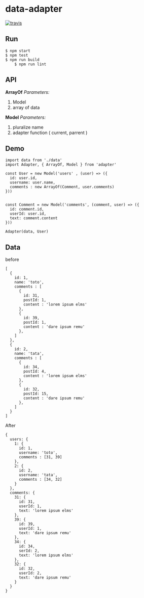# data-adapter


[![travis](https://travis-ci.org/alexandre-garrec/data-adapter.svg)](https://travis-ci.org/alexandre-garrec/data-adapter)

Run
---

    $ npm start
    $ npm test
    $ npm run build
		$ npm run lint


API
---

**ArrayOf**
*Parameters:*

 1. Model
 2. array of data

**Model**
*Parameters:*

 1. pluralize name
 2. adapter function ( current, parrent )



Demo
---



	import data from './data'
	import Adapter, { ArrayOf, Model } from 'adapter'
	
	const User = new Model('users' , (user) => ({
	  id: user.id,
	  username: user.name,
	  comments : new ArrayOf(Comment, user.comments)
	}))
	
	
	const Comment = new Model('comments', (comment, user) => ({
	  id: comment.id,
	  userId: user.id,
	  text: comment.content
	}))
	
	Adapter(data, User)

Data 
---

before

	[
	  {
	    id: 1,
	    name: 'toto',
	    comments : [
	      {
	        id: 31,
	        postId: 1,
	        content : 'lorem ipsum elms'
	      },
	      {
	        id: 39,
	        postId: 1,
	        content : 'dare ipsum remu'
	      },
	    ]
	  },
	  {
	    id: 2,
	    name: 'tata',
	    comments : [ 
	      {
	        id: 34,
	        postId: 4,
	        content : 'lorem ipsum elms'
	      },
	      {
	        id: 32,
	        postId: 15,
	        content : 'dare ipsum remu'
	      },
	    ]
	  }
	]

After 

	{ 
	  users: {
	    1: {
	      id: 1,
	      username: 'toto',
	      comments : [31, 39] 
	    },
	    2: {
	      id: 2,
	      username: 'tata',
	      comments : [34, 32] 
	    } 
	  },
	  comments: {
	    31: { 
	      id: 31,
	      userId: 1,
	      text: 'lorem ipsum elms' 
	    },
	    39: { 
	      id: 39,
	      userId: 1,
	      text: 'dare ipsum remu' 
	    },
	    34: { 
	      id: 34,
	      serId: 2,
	      text: 'lorem ipsum elms' 
	    },
	    32: { 
	      id: 32,
	      userId: 2,
	      text: 'dare ipsum remu' 
	    }
	  }
	}